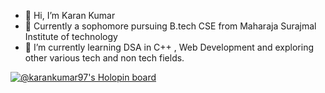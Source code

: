 - 👋 Hi, I’m Karan Kumar
- 🏫 Currently a sophomore pursuing B.tech CSE from Maharaja Surajmal Institute of technology
- 🌱 I’m currently learning DSA in C++ , Web Development and exploring other various tech and non tech fields.

[![@karankumar97's Holopin board](https://holopin.me/karankumar97)](https://holopin.io/@karankumar97)
<!---
KaranKumar-97/KaranKumar-97 is a ✨ special ✨ repository because its `README.md` (this file) appears on your GitHub profile.
You can click the Preview link to take a look at your changes.
--->

